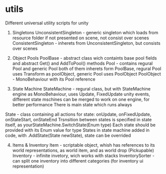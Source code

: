 # utils
Different universal utility scripts for unity

1. Singletons
UnconsistentSingleton - generic singleton which loads from resource folder if not presented on scene, not consist over scenes
ConsistentSingleton - inherets from UnconsistentSingleton, but consists over scenes

2. Object Pools
PoolBase - abstract class wich containts base pool fields and abstract Get() and AddToPool() methods
Pool - contains regural Pool and generic Pool<T> both of them inherets form PoolBase, regural Pool uses Transform as poolObject, generic Pool<T> uses PoolObject<T>
PoolObject<T> - MonoBehaviour with its Pool<T> reference

3. State Machine
StateMachine - regural class, but with StateMachine engine as MonoBehaviour, uses Update, FixedUpdate unity events, different state mschines can be merged to work on one engine, for better performance
There is main state which runs always

State - class containing all actions for state: onUpdate, onFixedUpdate, onStateStart, onStateEnd
Trsnsition between states is specified in state itself, as yourStateMachine.SwitchState(Enum type)
Each state should be provided with its Enum value for type
States in state machine added in code, with .AddState(State newState), state can be overrided

4. Items & Inventory
Item - scriptable object, whish has references to its world representations, as world item, and as world drop (Pickupable)
Inventory - infinite invetory, wich works with stacks
InventorySorter - can split one inventory into different categories (for inventory ui representation)
